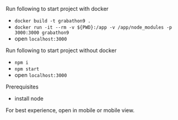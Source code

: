 
Run following to start project with docker
* `docker build -t grabathon9 .`
* `docker run -it --rm -v ${PWD}:/app -v /app/node_modules -p 3000:3000 grabathon9`
* open `localhost:3000`


Run following to start project without docker
* `npm i`
* `npm start`
* open `localhost:3000`

Prerequisites
* install node

For best experience, open in mobile or mobile view.
  
